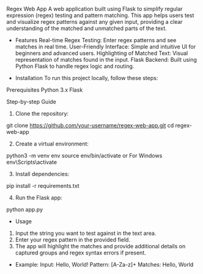 Regex Web App
A web application built using Flask to simplify regular expression (regex) testing and pattern matching. This app helps users test and visualize regex patterns against any given input, providing a clear understanding of the matched and unmatched parts of the text.

* Features
Real-time Regex Testing: Enter regex patterns and see matches in real time.
User-Friendly Interface: Simple and intuitive UI for beginners and advanced users.
Highlighting of Matched Text: Visual representation of matches found in the input.
Flask Backend: Built using Python Flask to handle regex logic and routing.

* Installation
To run this project locally, follow these steps:

Prerequisites
Python 3.x
Flask

Step-by-step Guide

1. Clone the repository:

git clone https://github.com/your-username/regex-web-app.git
cd regex-web-app

2. Create a virtual environment:

python3 -m venv env
source env/bin/activate  or For Windows  env\Scripts\activate

3. Install dependencies:

pip install -r requirements.txt

4. Run the Flask app:
   
python app.py

* Usage
1. Input the string you want to test against in the text area.
2. Enter your regex pattern in the provided field.
3. The app will highlight the matches and provide additional details on captured groups and regex syntax errors if present.
   
* Example:
Input: Hello, World!
Pattern: [A-Za-z]+
Matches: Hello, World
